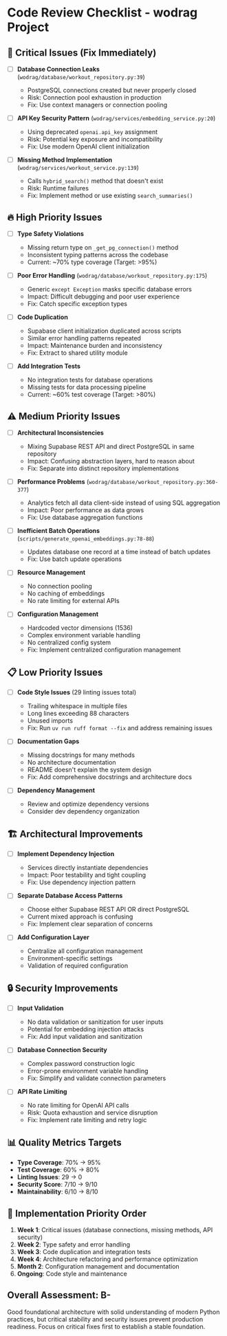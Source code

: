 # Code Review Checklist - wodrag Project

## 🚨 Critical Issues (Fix Immediately)

- [ ] **Database Connection Leaks** (`wodrag/database/workout_repository.py:39`)
  - PostgreSQL connections created but never properly closed
  - Risk: Connection pool exhaustion in production
  - Fix: Use context managers or connection pooling

- [ ] **API Key Security Pattern** (`wodrag/services/embedding_service.py:20`)
  - Using deprecated `openai.api_key` assignment
  - Risk: Potential key exposure and incompatibility
  - Fix: Use modern OpenAI client initialization

- [ ] **Missing Method Implementation** (`wodrag/services/workout_service.py:139`)
  - Calls `hybrid_search()` method that doesn't exist
  - Risk: Runtime failures
  - Fix: Implement method or use existing `search_summaries()`

## 🔥 High Priority Issues

- [ ] **Type Safety Violations**
  - Missing return type on `_get_pg_connection()` method
  - Inconsistent typing patterns across the codebase
  - Current: ~70% type coverage (Target: >95%)

- [ ] **Poor Error Handling** (`wodrag/database/workout_repository.py:175`)
  - Generic `except Exception` masks specific database errors
  - Impact: Difficult debugging and poor user experience
  - Fix: Catch specific exception types

- [ ] **Code Duplication**
  - Supabase client initialization duplicated across scripts
  - Similar error handling patterns repeated
  - Impact: Maintenance burden and inconsistency
  - Fix: Extract to shared utility module

- [ ] **Add Integration Tests**
  - No integration tests for database operations
  - Missing tests for data processing pipeline
  - Current: ~60% test coverage (Target: >80%)

## ⚠️ Medium Priority Issues

- [ ] **Architectural Inconsistencies**
  - Mixing Supabase REST API and direct PostgreSQL in same repository
  - Impact: Confusing abstraction layers, hard to reason about
  - Fix: Separate into distinct repository implementations

- [ ] **Performance Problems** (`wodrag/database/workout_repository.py:360-377`)
  - Analytics fetch all data client-side instead of using SQL aggregation
  - Impact: Poor performance as data grows
  - Fix: Use database aggregation functions

- [ ] **Inefficient Batch Operations** (`scripts/generate_openai_embeddings.py:78-88`)
  - Updates database one record at a time instead of batch updates
  - Fix: Use batch update operations

- [ ] **Resource Management**
  - No connection pooling
  - No caching of embeddings
  - No rate limiting for external APIs

- [ ] **Configuration Management**
  - Hardcoded vector dimensions (1536)
  - Complex environment variable handling
  - No centralized config system
  - Fix: Implement centralized configuration management

## 📋 Low Priority Issues

- [ ] **Code Style Issues** (29 linting issues total)
  - Trailing whitespace in multiple files
  - Long lines exceeding 88 characters
  - Unused imports
  - Fix: Run `uv run ruff format --fix` and address remaining issues

- [ ] **Documentation Gaps**
  - Missing docstrings for many methods
  - No architecture documentation
  - README doesn't explain the system design
  - Fix: Add comprehensive docstrings and architecture docs

- [ ] **Dependency Management**
  - Review and optimize dependency versions
  - Consider dev dependency organization

## 🏗️ Architectural Improvements

- [ ] **Implement Dependency Injection**
  - Services directly instantiate dependencies
  - Impact: Poor testability and tight coupling
  - Fix: Use dependency injection pattern

- [ ] **Separate Database Access Patterns**
  - Choose either Supabase REST API OR direct PostgreSQL
  - Current mixed approach is confusing
  - Fix: Implement clear separation of concerns

- [ ] **Add Configuration Layer**
  - Centralize all configuration management
  - Environment-specific settings
  - Validation of required configuration

## 🔒 Security Improvements

- [ ] **Input Validation**
  - No data validation or sanitization for user inputs
  - Potential for embedding injection attacks
  - Fix: Add input validation and sanitization

- [ ] **Database Connection Security**
  - Complex password construction logic
  - Error-prone environment variable handling
  - Fix: Simplify and validate connection parameters

- [ ] **API Rate Limiting**
  - No rate limiting for OpenAI API calls
  - Risk: Quota exhaustion and service disruption
  - Fix: Implement rate limiting and retry logic

## 📊 Quality Metrics Targets

- **Type Coverage**: 70% → 95%
- **Test Coverage**: 60% → 80%
- **Linting Issues**: 29 → 0
- **Security Score**: 7/10 → 9/10
- **Maintainability**: 6/10 → 8/10

## 🎯 Implementation Priority Order

1. **Week 1**: Critical issues (database connections, missing methods, API security)
2. **Week 2**: Type safety and error handling
3. **Week 3**: Code duplication and integration tests
4. **Week 4**: Architecture refactoring and performance optimization
5. **Month 2**: Configuration management and documentation
6. **Ongoing**: Code style and maintenance

## Overall Assessment: B-

Good foundational architecture with solid understanding of modern Python practices, but critical stability and security issues prevent production readiness. Focus on critical fixes first to establish a stable foundation.